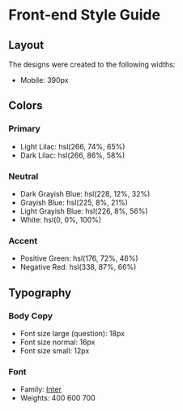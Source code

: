 # Front-end Style Guide

## Layout

The designs were created to the following widths:

- Mobile: 390px

## Colors

### Primary

- Light Lilac: hsl(266, 74%, 65%)
- Dark Lilac: hsl(266, 86%, 58%)

### Neutral

- Dark Grayish Blue: hsl(228, 12%, 32%)
- Grayish Blue: hsl(225, 8%, 21%)
- Light Grayish Blue: hsl(226, 8%, 56%)
- White: hsl(0, 0%, 100%)

### Accent

- Positive Green: hsl(176, 72%, 46%)
- Negative Red: hsl(338, 87%, 66%)

## Typography

### Body Copy

- Font size large (question): 18px
- Font size normal: 16px
- Font size small: 12px

### Font

- Family: [Inter](https://fonts.google.com/specimen/Inter)
- Weights: 400 600 700
